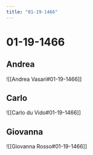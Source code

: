 ```yaml
---
title: "01-19-1466"
---
```


# 01-19-1466

## Andrea
![[Andrea Vasari#01-19-1466]]

## Carlo
![[Carlo du Vido#01-19-1466]]


## Giovanna
![[Giovanna Rosso#01-19-1466]]
